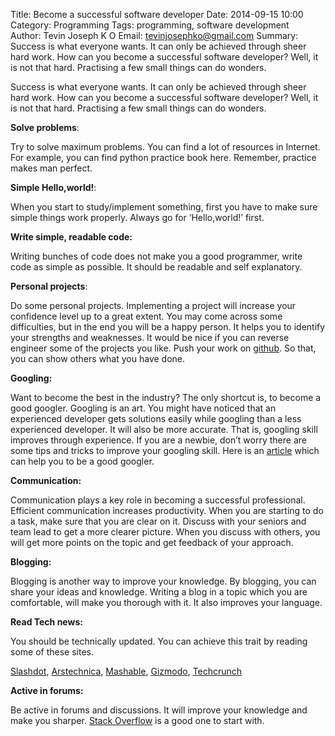 Title: Become a successful software developer
Date: 2014-09-15 10:00 
Category: Programming 
Tags: programming, software development  
Author: Tevin Joseph K O
Email:	 tevinjosephko@gmail.com 
Summary: Success is what everyone wants. It can only be achieved through sheer hard work. How can you become a successful software developer?  Well, it is not that hard. Practising a few small things can do wonders.



Success is what everyone wants. It can only be achieved through sheer hard work. How can you become a successful software developer?  Well, it is not that hard. Practising a few small things can do wonders.

**Solve problems**:

Try to solve maximum problems. You can find a lot of resources in Internet. For example, you can find python practice book here. Remember, practice makes man perfect.

**Simple Hello,world!**:

When you start to study/implement something, first you have to make sure  simple things work properly. Always go for ‘Hello,world!’ first.

**Write simple, readable code:**

Writing bunches of code does not make you a good programmer, write code as simple as possible. It should be readable and self explanatory.

**Personal projects**:

Do some personal projects. Implementing a project will increase your confidence level up to a great extent. You may come across some difficulties, but in the end you will be a happy person. It helps you to identify your strengths and weaknesses. It would be nice if you can reverse engineer some of the projects you like. Push your work on  [github](http://github.com/). So that, you can show others what you have done.

**Googling:**

Want to become the best in the industry? The only shortcut is, to become a good googler. Googling is an art. You might have noticed that an experienced developer gets solutions easily while googling than a less experienced developer. It will also be more accurate. That is, googling skill improves through experience. If you are a newbie, don’t worry there are some tips and tricks to improve your googling skill. Here is an [article](https://support.google.com/websearch/answer/134479?hl=en) which can help you to be a good googler.

**Communication:**

Communication plays a key role in becoming a successful professional. Efficient communication increases productivity. When you are starting to do a task, make sure that you are clear on it. Discuss with your seniors and team lead to get a more clearer picture. When you discuss with others, you will get more points on the topic and get feedback of your approach.

**Blogging:**

Blogging is another way to improve your knowledge. By blogging, you can share your ideas and knowledge. Writing a blog in a topic which you are comfortable, will make you thorough with it. It also improves your language.

**Read Tech news:**

You should be technically updated. You can achieve this trait by  reading some of these sites.

[Slashdot](http://slashdot.org), [Arstechnica](http://arstechnica.com), [Mashable](http://mashable.com), [Gizmodo](htttp://gizmodo.com), [Techcrunch](http://techcrunch.com)

**Active in forums:**

Be active in forums and discussions. It will improve your knowledge and make you sharper. [Stack Overflow](http://stackoverflow.com) is a good one to start with.

